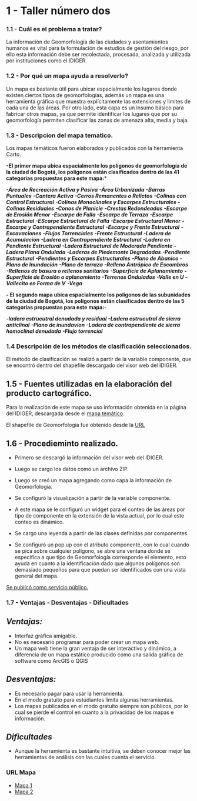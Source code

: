 # 1 - Taller número dos

###  1.1 - Cuál es el problema a tratar?

La información de Geomorfología de las ciudades y asentamientos humanos es vital para la formulación de estudios de gestión del riesgo, por ello esta información debe ser recolectada, procesada, analizada y utilizada por instituciones como el IDIGER.

### 1.2 - Por qué un mapa ayuda a resolverlo?

Un mapa es bastante útil para ubicar espacialmente los lugares donde existen ciertos tipos de geomorfologías, además un mapa es una herramienta gráfica que muestra explícitamente las extensiones y limites de cada una de las áreas.
Por otro lado, esta capa es un insumo básico para fabricar otros mapas, ya que permite identificar los lugares que por su geomorfología permiten clasificar las zonas de amenaza alta, media y baja.

### 1.3 - Descripcion del mapa tematico.

Los mapas temáticos fueron elaborados y publicados con la herramienta Carto.

**-El primer mapa ubica espacialmente los polígonos de geomorfología de la ciudad de Bogotá, los polígonos están clasificados dentro de las 41 categorías propuestas para este mapa:***

***-Área de Recreación Activa y Pasiva***
***-Área Urbanizada***
***-Barras Puntuales***
***-Cantera Activa***
***-Cerros Remanentes o Relictos***
***-Colinas con Control Estructural***
***-Colinas Monoclinales y Escarpes Estructurales***
***-Colinas Residuales***
***-Conos de Planicie***
***-Crestas Redondeadas***
***-Escarpe de Erosión Menor***
***-Escarpe de Falla***
***-Escarpe de Terraza***
***-Escarpe Estructural***
***-EScarpe Estructural de Falla***
***-Escarpe Estructural Menor***
***-Escarpe y Contrapendiente Estructural***
***-Escarpe y Frente Estructural***
***-Excavaciones***
***-Flujos Torrenciales***
***-Frente Estructural***
***-Ladera de Acumulación***
***-Ladera en Contrapendiente Estructural***
***-Ladera en Pendiente Estructural***
***-Ladera Estructural de Moderada Pendiente***
***-Ladera Plana Ondulada***
***-Laderas de Piedemonte Degradadas***
***-Pendiente Estructural***
***-Pendientes y Escarpes Estructurales***
***-Plano de Abanico***
***-Plano de Inundación***
***-Plano de terraza***
***-Relleno Antrópico de Escombros***
***-Rellenos de basura o rellenos sanitarios***
***-Superficie de Aplanamiento***
***-Superficie de Erosión o aplanamiento***
***-Terrenos Ondulados***
***-Valle en U***
***-Vallecito en Forma de V***
***-Vega***

**- El segundo mapa ubica espacialmente los polígonos de las subunidades de la ciudad de Bogotá, los polígonos están clasificados dentro de las 5 categorías propuestas para este mapa:**-

***-ladera estrucutral denudada y residual***
***-Ladera estrucutral de sierra anticlinal***
***-Plano de inundavion***
***-Ladera de contrapendiente de sierra homoclinal denudada***
***-Flujo torrencial***

### 1.4 Descripción de los métodos de clasificación seleccionados.

El método de clasificación se realizó a partir de la variable componente, que se encontró dentro del shapefile descargado del visor web del IDIGER.

## 1.5 - Fuentes utilizadas en la elaboración del producto cartográfico.

Para la realización de este mapa se uso información obtenida en la página del IDIGER, descargada desde el [mapa temático](http://idiger.maps.arcgis.com/apps/webappviewer/index.html?id=fa4b277533584c3a95a9208b4d542e19).

El shapefile de Geomorfología fue obtenido desde la [URL](http://www.sire.gov.co/documents/82884/85260/Geomorfolog%C3%ADa_Urbana_Esc5000.zip/b7b6e61c-e4ae-4831-a7ae-8317ba8acfb3)

## 1.6 - Procedieminto realizado.

* Primero se descargó la información del visor web del IDIGER.

* Luego se cargo los datos como un archivo ZIP.

* Luego se creó un mapa agregando como capa la información de Geomorfología.

* Se configuró la visualización a partir de la variable componente.

* A este mapa se le configuró un widget para el conteo de las áreas por tipo de componente en la extensión de la vista actual, por lo cual este conteo es dinámico.

* Se cargo una leyenda a partir de las clases definidas por componentes.
* Se configuró un pop up con el atributo componente, con lo cual cuando se pica sobre cualquier polígono, se abre una ventana donde se especifica a que tipo de Geomorfología corresponde el elemento, esto ayuda en cuanto a la identificación dado que algunos polígonos son demasiado pequeños para que puedan ser identificados con una vista general del mapa.

[Se publicó como servicio público.](https://axel946.carto.com/builder/462d48f6-d5e2-438b-a640-8d9db33e0f7c/embed)

### 1.7 - Ventajas - Desventajas - Dificultades

## ***Ventajas:***

* Interfaz gráfica amigable.
* No es necesario programar para poder crear un mapa web.
* Un mapa web tiene la gran ventaja de ser interactivo y dinámico, a diferencia de un mapa estático producido como una salida gráfica de software como ArcGIS o QGIS

## ***Desventajas:***

* Es necesario pagar para usar la herramienta.
* En el modo gratuito para estudiantes limita algunas herramientas.
* Los mapas publicados en el modo gratuito siempre son públicos, por lo cual se pierde el control en cuanto a la privacidad de los mapas e información.

## ***Dificultades***

* Aunque la herramienta es bastante intuitiva, se deben conocer mejor las herramientas de análisis con las cuales cuenta el servicio.

### URL Mapa

* [Mapa 1](https://axel946.carto.com/builder/462d48f6-d5e2-438b-a640-8d9db33e0f7c/embed?state=%7B%22map%22%3A%7B%22ne%22%3A%5B4.427198069616089%2C-74.41864013671876%5D%2C%22sw%22%3A%5B4.843996369348112%2C-73.77731323242189%5D%2C%22center%22%3A%5B4.635627950276118%2C-74.09797668457033%5D%2C%22zoom%22%3A11%7D%7D)
* [Mapa 2](https://axel946.carto.com/builder/05999a6b-bc5d-4a1d-93b0-d1700b07dfb2/embed)



